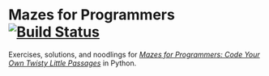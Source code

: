 # Mazes for Programmers [![Build Status](https://app.travis-ci.com/walshification/mazes-for-programmers.svg?branch=main)](https://app.travis-ci.com/walshification/mazes-for-programmers)

Exercises, solutions, and noodlings for
[_Mazes for Programmers: Code Your Own Twisty Little Passages_](http://www.mazesforprogrammers.com/)
in Python.
